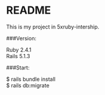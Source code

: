# README

This is my project in 5xruby-intership.

###Version:

Ruby 2.4.1 <br>
Rails 5.1.3

###Start:

$ rails bundle install <br>
$ rails db:migrate
